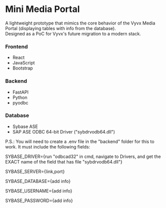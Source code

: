 # Mini Media Portal

A lightweight prototype that mimics the core behavior of the Vyvx Media Portal (displaying tables with info from the database).  
Designed as a PoC for Vyvx's future migration to a modern stack.

### Frontend
- React
- JavaScript
- Bootstrap

### Backend
- FastAPI
- Python
- pyodbc

### Database
- Sybase ASE
- SAP ASE ODBC 64-bit Driver ("sybdrvodb64.dll")

P.S.: You will need to create a .env file in the "backend" folder for this to work. It must include the following fields: 

SYBASE_DRIVER={run "odbcad32" in cmd, navigate to Drivers, and get the EXACT name of the field that has file "sybdrvodb64.dll"}

SYBASE_SERVER={link,port}

SYBASE_DATABASE={add info}

SYBASE_USERNAME={add info}

SYBASE_PASSWORD={add info}
